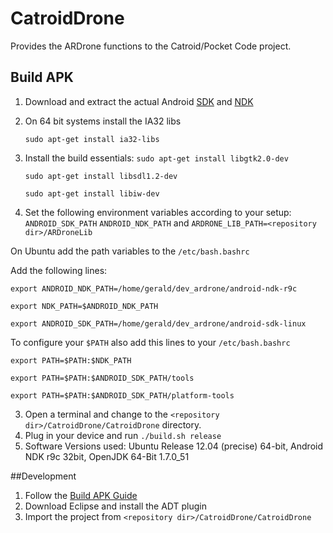 CatroidDrone
============

Provides the ARDrone functions to the Catroid/Pocket Code project.

## Build APK

1. Download and extract the actual Android [SDK](http://developer.android.com/sdk/index.html?utm_source=weibolife) and [NDK](http://developer.android.com/tools/sdk/ndk/index.html)
2. On 64 bit systems install the IA32 libs 
 
   ``sudo apt-get install ia32-libs`` 
3. Install the build essentials:
   ``sudo apt-get install libgtk2.0-dev`` 

   ``sudo apt-get install libsdl1.2-dev`` 
   
   ``sudo apt-get install libiw-dev``
   
3. Set the following environment variables according to your setup: 
 ``ANDROID_SDK_PATH`` ``ANDROID_NDK_PATH`` and ``ARDRONE_LIB_PATH=<repository dir>/ARDroneLib``

  On Ubuntu add the path variables to the ``/etc/bash.bashrc`` 
  
  Add the following lines:
  
  ``export ANDROID_NDK_PATH=/home/gerald/dev_ardrone/android-ndk-r9c``
  
  ``export NDK_PATH=$ANDROID_NDK_PATH``
  
  ``export ANDROID_SDK_PATH=/home/gerald/dev_ardrone/android-sdk-linux``
  
  To configure your ``$PATH`` also add this lines to your ``/etc/bash.bashrc``
  
  ``export PATH=$PATH:$NDK_PATH``
  
  ``export PATH=$PATH:$ANDROID_SDK_PATH/tools``
  
  ``export PATH=$PATH:$ANDROID_SDK_PATH/platform-tools``
  
3. Open a terminal and change to the ``<repository dir>/CatroidDrone/CatroidDrone`` directory.
4. Plug in your device and run ``./build.sh release``
5. Software Versions used: Ubuntu Release 12.04 (precise) 64-bit, Android NDK r9c 32bit, OpenJDK 64-Bit 1.7.0_51

##Development
1. Follow the [Build APK Guide](https://github.com/wagnergerald/CatroidDrone/blob/master/README.md#build-apk)
2. Download Eclipse and install the ADT plugin
3. Import the project from ``<repository dir>/CatroidDrone/CatroidDrone``
